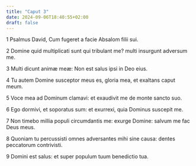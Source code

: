 ```yaml
---
title: "Caput 3"
date: 2024-09-06T18:40:55+02:00
draft: false
---
```




1 Psalmus David, Cum fugeret a facie Absalom filii sui.

2 Domine quid multiplicati sunt qui tribulant me? multi insurgunt adversum me.

3 Multi dicunt animæ meæ: Non est salus ipsi in Deo eius.

4 Tu autem Domine susceptor meus es, gloria mea, et exaltans caput meum.

5 Voce mea ad Dominum clamavi: et exaudivit me de monte sancto suo.

6 Ego dormivi, et soporatus sum: et exurrexi, quia Dominus suscepit me.

7 Non timebo millia populi circumdantis me: exurge Domine: salvum me fac Deus meus.

8 Quoniam tu percussisti omnes adversantes mihi sine causa: dentes peccatorum contrivisti.

9 Domini est salus: et super populum tuum benedictio tua.

